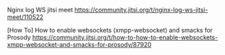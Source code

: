 Nginx log WS jitsi meet
https://community.jitsi.org/t/nginx-log-ws-jitsi-meet/110522

[How To] How to enable websockets (xmpp-websocket) and smacks for Prosody
https://community.jitsi.org/t/how-to-how-to-enable-websockets-xmpp-websocket-and-smacks-for-prosody/87920